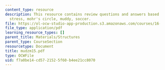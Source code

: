 ```yaml
---
content_type: resource
description: This resource contains review questions and answers based on principle
  stress, mohr's circle, muddy, soccer.
file: https://ol-ocw-studio-app-production.s3.amazonaws.com/courses/16-01-unified-engineering-i-ii-iii-iv-fall-2005-spring-2006/f7a0be14cd5721525f60b4ee21cc8070_mudzm15.pdf
file_type: application/pdf
learning_resource_types: []
parent_title: Materials/Structures
parent_type: CourseSection
resourcetype: Document
title: mudzm15.pdf
type: OCWFile
uid: f7a0be14-cd57-2152-5f60-b4ee21cc8070
---
```

